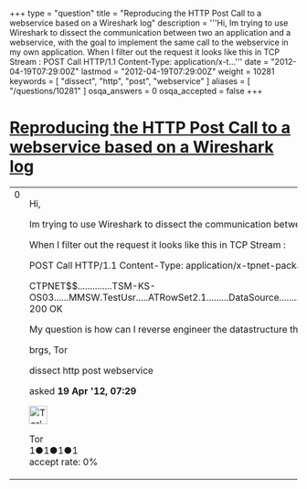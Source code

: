 +++
type = "question"
title = "Reproducing the HTTP Post Call to a webservice based on a Wireshark log"
description = '''Hi, Im trying to use Wireshark to dissect the communication between two an application and a webservice, with the goal to implement the same call to the webservice in my own application. When I filter out the request it looks like this in TCP Stream : POST Call HTTP/1.1 Content-Type: application/x-t...'''
date = "2012-04-19T07:29:00Z"
lastmod = "2012-04-19T07:29:00Z"
weight = 10281
keywords = [ "dissect", "http", "post", "webservice" ]
aliases = [ "/questions/10281" ]
osqa_answers = 0
osqa_accepted = false
+++

<div class="headNormal">

# [Reproducing the HTTP Post Call to a webservice based on a Wireshark log](/questions/10281/reproducing-the-http-post-call-to-a-webservice-based-on-a-wireshark-log)

</div>

<div id="main-body">

<div id="askform">

<table id="question-table" style="width:100%;"><colgroup><col style="width: 50%" /><col style="width: 50%" /></colgroup><tbody><tr class="odd"><td style="width: 30px; vertical-align: top"><div class="vote-buttons"><span id="post-10281-upvote" class="ajax-command post-vote up" rel="nofollow" title="I like this post (click again to cancel)"> </span><div id="post-10281-score" class="post-score" title="current number of votes">0</div><span id="post-10281-downvote" class="ajax-command post-vote down" rel="nofollow" title="I dont like this post (click again to cancel)"> </span> <span id="favorite-mark" class="ajax-command favorite-mark" rel="nofollow" title="mark/unmark this question as favorite (click again to cancel)"> </span><div id="favorite-count" class="favorite-count"></div></div></td><td><div id="item-right"><div class="question-body"><p>Hi,</p><p>Im trying to use Wireshark to dissect the communication between two an application and a webservice, with the goal to implement the same call to the webservice in my own application.</p><p>When I filter out the request it looks like this in TCP Stream :</p><p>POST Call HTTP/1.1 Content-Type: application/x-tpnet-package Content-Length: 254 x-tpnet-msgid: 382</p><p>CTPNET$$..............TSM-KS-OS03......MMSW.TestUsr.....ATRowSet2.1.........DataSource...........MmsData1_11_SL.SchId...............Request...........SetEvent.EvId...............SchedStatus............EstTime...........H...ActualDepartTime...........H...HTTP/1.1 200 OK</p><p>My question is how can I reverse engineer the datastructure that's beeing posted here, so I can reproduse it in my own code?</p><p>brgs, Tor</p></div><div id="question-tags" class="tags-container tags"><span class="post-tag tag-link-dissect" rel="tag" title="see questions tagged &#39;dissect&#39;">dissect</span> <span class="post-tag tag-link-http" rel="tag" title="see questions tagged &#39;http&#39;">http</span> <span class="post-tag tag-link-post" rel="tag" title="see questions tagged &#39;post&#39;">post</span> <span class="post-tag tag-link-webservice" rel="tag" title="see questions tagged &#39;webservice&#39;">webservice</span></div><div id="question-controls" class="post-controls"></div><div class="post-update-info-container"><div class="post-update-info post-update-info-user"><p>asked <strong>19 Apr '12, 07:29</strong></p><img src="https://secure.gravatar.com/avatar/1606104ad09b59b13af8d6e0ffaaffcc?s=32&amp;d=identicon&amp;r=g" class="gravatar" width="32" height="32" alt="Tor&#39;s gravatar image" /><p><span>Tor</span><br />
<span class="score" title="1 reputation points">1</span><span title="1 badges"><span class="badge1">●</span><span class="badgecount">1</span></span><span title="1 badges"><span class="silver">●</span><span class="badgecount">1</span></span><span title="1 badges"><span class="bronze">●</span><span class="badgecount">1</span></span><br />
<span class="accept_rate" title="Rate of the user&#39;s accepted answers">accept rate:</span> <span title="Tor has no accepted answers">0%</span></p></div></div><div id="comments-container-10281" class="comments-container"></div><div id="comment-tools-10281" class="comment-tools"></div><div class="clear"></div><div id="comment-10281-form-container" class="comment-form-container"></div><div class="clear"></div></div></td></tr></tbody></table>

</div>

</div>

